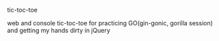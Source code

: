 tic-toc-toe 

web and console tic-toc-toe for practicing GO(gin-gonic, gorilla session) and getting my hands dirty in jQuery